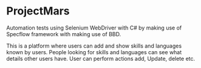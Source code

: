 # ProjectMars
Automation tests using Selenium WebDriver with C# by making use of Specflow framework with making use of BBD.

This is a platform where users can add and show skills and languages ​​known by users.
People looking for skills and languages ​​can see what details other users have.
User can perform actions add, Update, delete etc.
